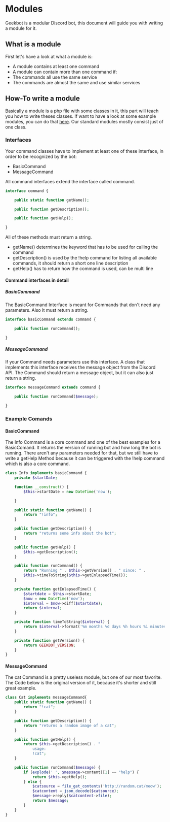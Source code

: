 # Modules
Geekbot is a modular Discord bot, this document will guide you with writing a module for it.

## What is a module
First let's have a look at what a module is:
* A module contains at least one command
* A module can contain more than one command if:
 * The commands all use the same service
 * The commands are almost the same and use similar services

## How-To write a module
Basically a module is a php file with some classes in it, this part will teach you how to write theses classes. If want to have a look at some example modules, you can do that [here](https://github.com/runebaas/Geekbot-Modules). Our standard modules mostly consist just of one class.

### Interfaces
Your command classes have to implement at least one of these interface, in order to be recognized  by the bot:
* BasicCommand
* MessageCommand

All command interfaces extend the interface called command.
```php
interface command {

    public static function getName();

    public function getDescription();

    public function getHelp();

}
```
All of these methods must return a string.

* getName() determines the keyword that has to be used for calling the command
* getDescription() is used by the !help command for listing all available commands, it should return a short one line description
* getHelp() has to return how the command is used, can be multi line

#### Command interfaces in detail

##### BasicCommand
The BasicCommand Interface is meant for Commands that don't need any parameters. Also It must return a string.
```php
interface basicCommand extends command {

    public function runCommand();

}
```

##### MessageCommand
If your Command needs parameters use this interface. A class that implements this interface receives the message object from the Discord API. The Command should return a message object, but it can also just return a string.
```php
interface messageCommand extends command {

    public function runCommand($message);

}
```

### Example Comands

#### BasicCommand
The Info Command is a core command and one of the best examples for a BasicComand. It returns the version of running bot and how long the bot is running. There aren't any parameters needed for that, but we still have to write a getHelp Method because it can be triggered with the !help command which is also a core command.

```php
class Info implements basicCommand {
    private $startDate;

    function __construct() {
        $this->startDate = new DateTime('now');

    }

    public static function getName() {
        return "!info";
    }

    public function getDescription() {
        return "returns some info about the bot";
    }

    public function getHelp() {
        $this->getDescription();
    }

    public function runCommand() {
        return "Running " . $this->getVersion() . " since: " .
        $this->timeToString($this->getEnlapsedTime());
    }

    private function getEnlapsedTime() {
        $startdate = $this->startDate;
        $now = new DateTime('now');
        $interval = $now->diff($startdate);
        return $interval;
    }

    private function timeToString($interval) {
        return $interval->format('%m months %d days %h hours %i minutes %S seconds');
    }

    private function getVersion() {
        return GEEKBOT_VERSION;
    }
}
```

#### MessageCommand
The cat Command is a pretty useless module, but one of our most favorite. The Code below is the original version of it, because it's shorter and still great example.

``` php
class Cat implements messageCommand{
    public static function getName() {
        return "!cat";
    }

    public function getDescription() {
        return "returns a random image of a cat";
    }

    public function getHelp() {
        return $this->getDescription() . "
            usage:
            !cat";
    }

    public function runCommand($message) {
        if (explode(' ', $message->content)[1] == "help") {
            return $this->getHelp();
        } else {
            $catsource = file_get_contents('http://random.cat/meow');
            $catcontent = json_decode($catsource);
            $message->reply($catcontent->file);
            return $message;
        }
    }
}
```
